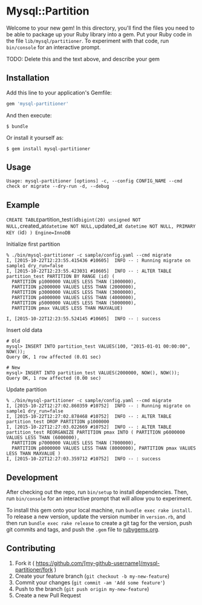 # Mysql::Partition

Welcome to your new gem! In this directory, you'll find the files you need to be able to package up your Ruby library into a gem. Put your Ruby code in the file `lib/mysql/partitioner`. To experiment with that code, run `bin/console` for an interactive prompt.

TODO: Delete this and the text above, and describe your gem

## Installation

Add this line to your application's Gemfile:

```ruby
gem 'mysql-partitioner'
```

And then execute:

    $ bundle

Or install it yourself as:

    $ gem install mysql-partitioner

## Usage

`
Usage: mysql-partitioner [options]
    -c, --config CONFIG_NAME
        --cmd check or migrate
        --dry-run
    -d, --debug
`


## Example

`
CREATE TABLE `partition_test` (
  `id` bigint(20) unsigned NOT NULL,
  `created_at` datetime NOT NULL,
  `updated_at` datetime NOT NULL,
  PRIMARY KEY (`id`)
) Engine=InnoDB
`

Initialize first partition

```
% ./bin/mysql-partitioner -c sample/config.yaml --cmd migrate
I, [2015-10-22T12:23:55.415436 #10605]  INFO -- : Running migrate on sample1 dry_run=false
I, [2015-10-22T12:23:55.423031 #10605]  INFO -- : ALTER TABLE partition_test PARTITION BY RANGE (id) (
  PARTITION p1000000 VALUES LESS THAN (1000000),
  PARTITION p2000000 VALUES LESS THAN (2000000),
  PARTITION p3000000 VALUES LESS THAN (3000000),
  PARTITION p4000000 VALUES LESS THAN (4000000),
  PARTITION p5000000 VALUES LESS THAN (5000000),
  PARTITION pmax VALUES LESS THAN MAXVALUE)

I, [2015-10-22T12:23:55.524145 #10605]  INFO -- : success
```

Insert old data
```
# Old
mysql> INSERT INTO partition_test VALUES(100, "2015-01-01 00:00:00", NOW());
Query OK, 1 row affected (0.01 sec)

# New
mysql> INSERT INTO partition_test VALUES(2000000, NOW(), NOW());
Query OK, 1 row affected (0.00 sec)
```

Update partition
```
% ./bin/mysql-partitioner -c sample/config.yaml --cmd migrate
I, [2015-10-22T12:27:02.860359 #10752]  INFO -- : Running migrate on sample1 dry_run=false
I, [2015-10-22T12:27:02.878468 #10752]  INFO -- : ALTER TABLE partition_test DROP PARTITION p1000000
I, [2015-10-22T12:27:03.022669 #10752]  INFO -- : ALTER TABLE partition_test REORGANIZE PARTITION pmax INTO ( PARTITION p6000000 VALUES LESS THAN (6000000),
  PARTITION p7000000 VALUES LESS THAN (7000000),
  PARTITION p8000000 VALUES LESS THAN (8000000), PARTITION pmax VALUES LESS THAN MAXVALUE )
I, [2015-10-22T12:27:03.359712 #10752]  INFO -- : success
```


## Development

After checking out the repo, run `bin/setup` to install dependencies. Then, run `bin/console` for an interactive prompt that will allow you to experiment.

To install this gem onto your local machine, run `bundle exec rake install`. To release a new version, update the version number in `version.rb`, and then run `bundle exec rake release` to create a git tag for the version, push git commits and tags, and push the `.gem` file to [rubygems.org](https://rubygems.org).

## Contributing

1. Fork it ( https://github.com/[my-github-username]/mysql-partitioner/fork )
2. Create your feature branch (`git checkout -b my-new-feature`)
3. Commit your changes (`git commit -am 'Add some feature'`)
4. Push to the branch (`git push origin my-new-feature`)
5. Create a new Pull Request
